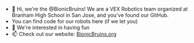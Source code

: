 - 👋 Hi, we're the @BionicBruins! We are a VEX Robotics team organized at Branham High School in San Jose, and you've found our GitHub. 
- You can find code for our robots here (if we let you)
- 👀 We're interested in having fun
- 📫 Check out our website: [BionicBruins.org](https://www.bionicbruins.org)



<!---
BionicBruins/BionicBruins is a ✨ special ✨ repository because its `README.md` (this file) appears on your GitHub profile.
You can click the Preview link to take a look at your changes.
--->
